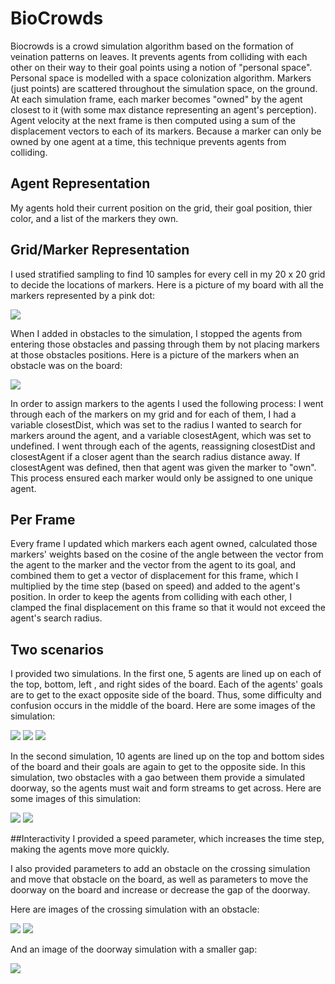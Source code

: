 # BioCrowds
Biocrowds is a crowd simulation algorithm based on the formation of veination patterns on leaves. It prevents agents from colliding with each other on their way to their goal points using a notion of "personal space". Personal space is modelled with a space colonization algorithm. Markers (just points) are scattered throughout the simulation space, on the ground. At each simulation frame, each marker becomes "owned" by the agent closest to it (with some max distance representing an agent's perception). Agent velocity at the next frame is then computed using a sum of the displacement vectors to each of its markers. Because a marker can only be owned by one agent at a time, this technique prevents agents from colliding.

## Agent Representation 
My agents hold their current position on the grid, their goal position, thier color, and a list of the markers they own.

## Grid/Marker Representation 
I used stratified sampling to find 10 samples for every cell in my 20 x 20 grid to decide the locations of markers. Here is a picture of my board with all the markers represented by a pink dot:

![](./markers01.PNG)

When I added in obstacles to the simulation, I stopped the agents from entering those obstacles and passing through them by not placing markers at those obstacles positions. Here is a picture of the markers when an obstacle was on the board:

![](./markersNoOb.PNG)

In order to assign markers to the agents I used the following process: I went through each of the markers on my grid and for each of them, I had a variable closestDist, which was set to the radius I wanted to search for markers around the agent, and a variable closestAgent, which was set to undefined. I went through each of the agents, reassigning closestDist and closestAgent if a closer agent than the search radius distance away. If closestAgent was defined, then that agent was given the marker to "own". This process ensured each marker would only be assigned to one unique agent.

## Per Frame 
Every frame I updated which markers each agent owned, calculated those markers' weights based on the cosine of the angle between the vector from the agent to the marker and the vector from the agent to its goal, and combined them to get a vector of displacement for this frame, which I multiplied by the time step (based on speed) and added to the agent's position. In order to keep the agents from colliding with each other, I clamped the final displacement on this frame so that it would not exceed the agent's search radius. 

## Two scenarios
I provided two simulations. In the first one, 5 agents are lined up on each of the top, bottom, left , and right sides of the board. Each of the agents' goals are to get to the exact opposite side of the board. Thus, some difficulty and confusion occurs in the middle of the board. Here are some images of the simulation:

![](./cross01.PNG) 
![](./cross02.PNG)
![](./cross03.PNG)

In the second simulation, 10 agents are lined up on the top and bottom sides of the board and their goals are again to get to the opposite side. In this simulation, two obstacles with a gao between them provide a simulated doorway, so the agents must wait and form streams to get across. Here are some images of this simulation:

![](./doorway01.PNG)
![](./doorway02.PNG)

##Interactivity
I provided a speed parameter, which increases the time step, making the agents move more quickly. 

I also provided parameters to add an obstacle on the crossing simulation and move that obstacle on the board, as well as parameters to move the doorway on the board and increase or decrease the gap of the doorway.

Here are images of the crossing simulation with an obstacle:

![](./crossOb02.PNG)
![](./crossObDiffPlace.PNG)

And an image of the doorway simulation with a smaller gap:

![](./doorwaySmallGap.PNG)

